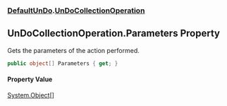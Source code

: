 ### [DefaultUnDo](./DefaultUnDo.md 'DefaultUnDo').[UnDoCollectionOperation](./DefaultUnDo-UnDoCollectionOperation.md 'DefaultUnDo.UnDoCollectionOperation')
## UnDoCollectionOperation.Parameters Property
Gets the parameters of the action performed.  
```csharp
public object[] Parameters { get; }
```
#### Property Value
[System.Object](https://docs.microsoft.com/en-us/dotnet/api/System.Object 'System.Object')[[]](https://docs.microsoft.com/en-us/dotnet/api/System.Array 'System.Array')  
